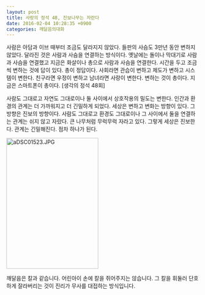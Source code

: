 ```yaml
---
layout: post
title: 사랑의 정석 48, 진보나무는 자란다
date: 2016-02-04 10:28:35 +0900
categories: 깨달음의대화
---
```

사람은 아담과 이브 때부터 조금도 달라지지 않았다. 들판의 사슴도 3만년 동안 변하지 않았다. 달라진 것은 사람과 사슴을 연결하는 방식이다. 옛날에는 돌이나 막대기로 사람과 사슴을 연결했고 지금은 화살이나 총으로 사람과 사슴을 연결한다. 시간을 두고 조금씩 변하는 것에 답이 있다. 총이 정답이다. 사회라면 관습이 변하고 제도가 변하고 시스템이 변한다. 친구라면 우정이 변하고 남녀라면 사랑이 변한다. 변하는 것이 총이다. 지금은 스마트폰이 총이다. [생각의 정석 48회] 

  


사람도 그대로고 자연도 그대로이나 둘 사이에서 상호작용의 밀도는 변한다. 인간과 환경의 관계는 더 가까워지고 더 긴밀하게 되었다. 세상은 변하고 변화는 방향이 있다. 그 방향은 진보의 방향이다. 사람도 그대로고 환경도 그대로이나 그 사이에서 둘을 연결하는 관계는 쉬지 않고 자랐다. 큰 나무처럼 무럭무럭 자라고 있다. 그렇게 세상은 진보한다. 관계는 긴밀해진다. 점차 하나가 된다. 

  


  



<img src="assets/attach/images/198/842/670/aDSC01523.JPG" alt="aDSC01523.JPG" width="240" height="342" />   


  


깨달음은 칼과 같습니다. 어린아이 손에 칼을 쥐어주지는 않습니다. 그 칼을 휘둘러 단호하게 잘라버리는 것이 진리가 무사를 대접하는 방식입니다.
